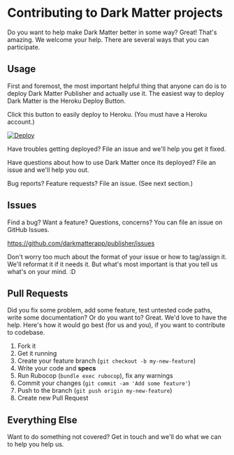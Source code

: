 # Contributing to Dark Matter projects

Do you want to help make Dark Matter better in some way? Great! That's amazing.
We welcome your help. There are several ways that you can participate.

## Usage

First and foremost, the most important helpful thing that anyone can do is to
deploy Dark Matter Publisher and actually use it. The easiest way to deploy
Dark Matter is the Heroku Deploy Button.

Click this button to easily deploy to Heroku. (You must have a Heroku account.)

[![Deploy](https://www.herokucdn.com/deploy/button.png)](https://heroku.com/deploy)

Have troubles getting deployed? File an issue and we'll help you get it fixed.

Have questions about how to use Dark Matter once its deployed?
File an issue and we'll help you out.

Bug reports? Feature requests? File an issue. (See next section.)

## Issues

Find a bug? Want a feature? Questions, concerns? You can file an issue
on GitHub Issues.

https://github.com/darkmatterapp/publisher/issues

Don't worry too much about the format of your issue or how to tag/assign it.
We'll reformat it if it needs it. But what's most important is that you tell
us what's on your mind. :D

## Pull Requests

Did you fix some problem, add some feature, test untested code paths,
write some documentation? Or do you want to? Great. We'd love to have the help.
Here's how it would go best (for us and you), if you want to contribute to
codebase.

1. Fork it
1. Get it running
1. Create your feature branch (`git checkout -b my-new-feature`)
1. Write your code and **specs**
1. Run Rubocop (`bundle exec rubocop`), fix any warnings
1. Commit your changes (`git commit -am 'Add some feature'`)
1. Push to the branch (`git push origin my-new-feature`)
1. Create new Pull Request

## Everything Else

Want to do something not covered? Get in touch and we'll do what we can to help you help us.
